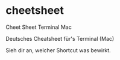 # cheetsheet
Cheet Sheet Terminal Mac


Deutsches Cheatsheet für's Terminal (Mac)

Sieh dir an, welcher Shortcut was bewirkt.
